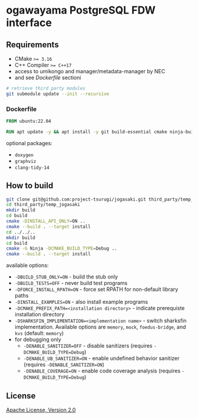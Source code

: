 # ogawayama PostgreSQL FDW interface

## Requirements

* CMake `>= 3.16`
* C++ Compiler `>= C++17`
* access to umikongo and manager/metadata-manager by NEC
* and see *Dockerfile* sectioni

```sh
# retrieve third party modules
git submodule update --init --recursive
```

### Dockerfile

```dockerfile
FROM ubuntu:22.04

RUN apt update -y && apt install -y git build-essential cmake ninja-build libboost-system-dev libboost-thread-dev libboost-serialization-dev libgoogle-glog-dev libgflags-dev
```

optional packages:

* `doxygen`
* `graphviz`
* `clang-tidy-14`

## How to build

```sh
git clone git@github.com:project-tsurugi/jogasaki.git third_party/temp_jogasaki
cd third_party/temp_jogasaki
mkdir build
cd build
cmake -DINSTALL_API_ONLY=ON ..
cmake --build . --target install
cd ../../..
mkdir build
cd build
cmake -G Ninja -DCMAKE_BUILD_TYPE=Debug ..
cmake --build . --target install
```

available options:
* `-DBUILD_STUB_ONLY=ON` - build the stub only
* `-DBUILD_TESTS=OFF` - never build test programs
* `-DFORCE_INSTALL_RPATH=ON` - force set RPATH for non-default library paths
* `-DINSTALL_EXAMPLES=ON` - also install example programs
* `-DCMAKE_PREFIX_PATH=<installation directory>` - indicate prerequiste installation directory
* `-DSHARKSFIN_IMPLEMENTATION=<implementation name>` - switch sharksfin implementation. Available options are `memory`, `mock`, `foedus-bridge`, and `kvs` (default: `memory`)
* for debugging only
  * `-DENABLE_SANITIZER=OFF` - disable sanitizers (requires `-DCMAKE_BUILD_TYPE=Debug`)
  * `-DENABLE_UB_SANITIZER=ON` - enable undefined behavior sanitizer (requires `-DENABLE_SANITIZER=ON`)
  * `-DENABLE_COVERAGE=ON` - enable code coverage analysis (requires `-DCMAKE_BUILD_TYPE=Debug`)

## License

[Apache License, Version 2.0](http://www.apache.org/licenses/LICENSE-2.0)
